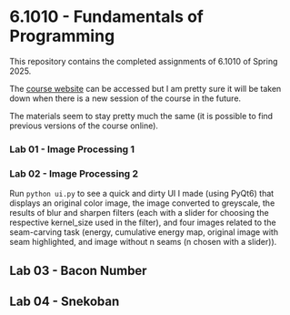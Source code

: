 # 6.1010 - Fundamentals of Programming
This repository contains the completed assignments of 6.1010 of Spring 2025. 

The [course website](https://py.mit.edu/spring25) can be accessed but I am pretty sure it will be taken down when there is a new session of the course in the future.

The materials seem to stay pretty much the same (it is possible to find previous versions of the course online).

### Lab 01 - Image Processing 1

### Lab 02 - Image Processing 2
Run `python ui.py` to see a quick and dirty UI I made (using PyQt6) that displays an original color image, the image converted to greyscale, the results of blur and sharpen filters (each with a slider for choosing the respective kernel_size used in the filter), and four images related to the seam-carving task (energy, cumulative energy map, original image with seam highlighted, and image without n seams (n chosen with a slider)).

## Lab 03 - Bacon Number

## Lab 04 - Snekoban



